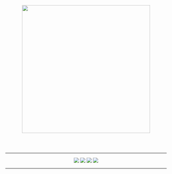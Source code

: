 <br><br>
<p align="center">
    <img width=400 src="https://github.com/psh0121/kukbi_frontendProject_self/assets/65241463/32231ad6-4b1c-49f5-8d51-cd05d283c5d0">
</p>
<br><br>

---
<p align="center">
<img src="https://img.shields.io/badge/Version-v 1.0.0-c86758?style=flat"> <img src="https://img.shields.io/badge/JAVA-v 18.0.2.1-blue?style=flat"> <img src="https://img.shields.io/badge/ORACLE-v%2011.2.0.2.0-F80000?style=flat"> <img src="https://img.shields.io/badge/Apache%20Tomcat-v%208.5-F8DC75?style=flat"> 
</p>

---